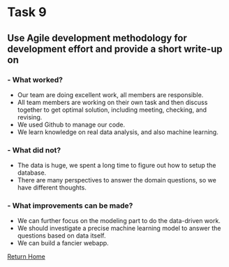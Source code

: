 # Task 9 
## Use Agile development methodology for development effort and provide a short write-up on
### - What worked?
* Our team are doing excellent work, all members are responsible.
* All team members are working on their own task and then discuss together to get optimal solution, including meeting, checking, and revising.
* We used Github to manage our code.
* We learn knowledge on real data analysis, and also machine learning.

### - What did not?
* The data is huge, we spent a long time to figure out how to setup the database.
* There are many perspectives to answer the domain questions, so we have different thoughts.

### - What improvements can be made?
* We can further focus on the modeling part to do the data-driven work.
* We should investigate a precise machine learning model to answer the questions based on data itself.
* We can build a fancier webapp.


[Return Home](/)